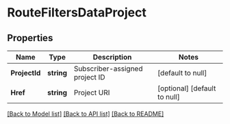 # RouteFiltersDataProject

## Properties
Name | Type | Description | Notes
------------ | ------------- | ------------- | -------------
**ProjectId** | **string** | Subscriber-assigned project ID | [default to null]
**Href** | **string** | Project URI | [optional] [default to null]

[[Back to Model list]](../README.md#documentation-for-models) [[Back to API list]](../README.md#documentation-for-api-endpoints) [[Back to README]](../README.md)

